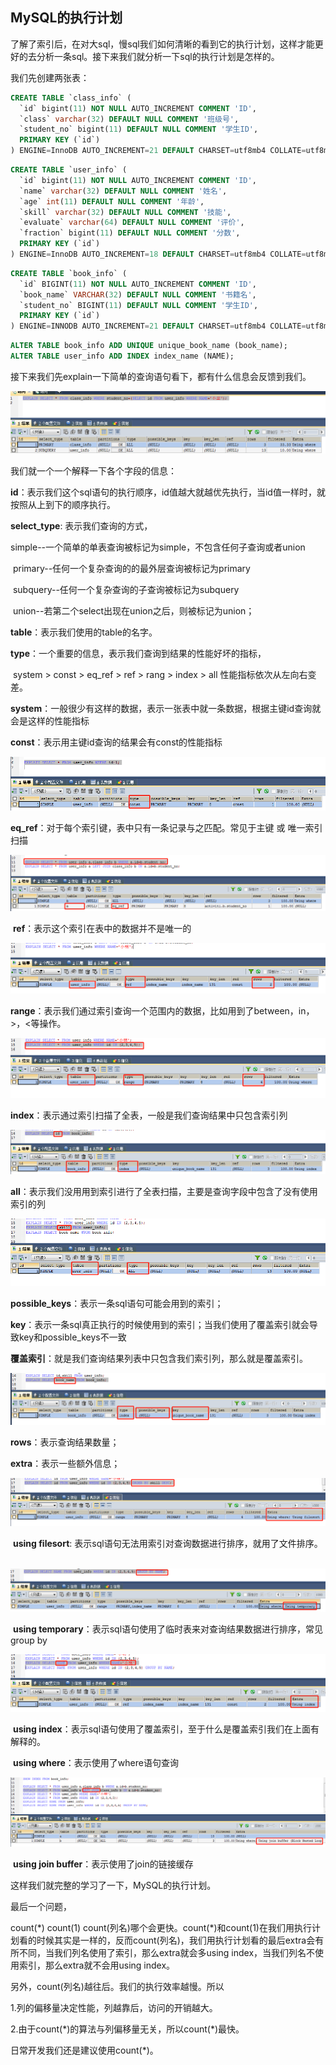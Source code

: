 ## MySQL的执行计划

了解了索引后，在对大sql，慢sql我们如何清晰的看到它的执行计划，这样才能更好的去分析一条sql。接下来我们就分析一下sql的执行计划是怎样的。

我们先创建两张表：

```sql
CREATE TABLE `class_info` (
  `id` bigint(11) NOT NULL AUTO_INCREMENT COMMENT 'ID',
  `class` varchar(32) DEFAULT NULL COMMENT '班级号',
  `student_no` bigint(11) DEFAULT NULL COMMENT '学生ID',
  PRIMARY KEY (`id`)
) ENGINE=InnoDB AUTO_INCREMENT=21 DEFAULT CHARSET=utf8mb4 COLLATE=utf8mb4_0900_ai_ci COMMENT='班级信息'

```

```sql
CREATE TABLE `user_info` (
  `id` bigint(11) NOT NULL AUTO_INCREMENT COMMENT 'ID',
  `name` varchar(32) DEFAULT NULL COMMENT '姓名',
  `age` int(11) DEFAULT NULL COMMENT '年龄',
  `skill` varchar(32) DEFAULT NULL COMMENT '技能',
  `evaluate` varchar(64) DEFAULT NULL COMMENT '评价',
  `fraction` bigint(11) DEFAULT NULL COMMENT '分数',
  PRIMARY KEY (`id`)
) ENGINE=InnoDB AUTO_INCREMENT=18 DEFAULT CHARSET=utf8mb4 COLLATE=utf8mb4_0900_ai_ci COMMENT='学生信息表'

```

```sql
CREATE TABLE `book_info` (
  `id` BIGINT(11) NOT NULL AUTO_INCREMENT COMMENT 'ID',
  `book_name` VARCHAR(32) DEFAULT NULL COMMENT '书籍名',
  `student_no` BIGINT(11) DEFAULT NULL COMMENT '学生ID',
  PRIMARY KEY (`id`)
) ENGINE=INNODB AUTO_INCREMENT=21 DEFAULT CHARSET=utf8mb4 COLLATE=utf8mb4_0900_ai_ci COMMENT='书本信息';

```

```sql
ALTER TABLE book_info ADD UNIQUE unique_book_name (book_name);
ALTER TABLE user_info ADD INDEX index_name (NAME);
```



接下来我们先explain一下简单的查询语句看下，都有什么信息会反馈到我们。

![1584154118182](image\1584154118182.png)

我们就一个一个解释一下各个字段的信息：

**id**：表示我们这个sql语句的执行顺序，id值越大就越优先执行，当id值一样时，就按照从上到下的顺序执行。

**select_type**: 表示我们查询的方式，

​                    simple--一个简单的单表查询被标记为simple，不包含任何子查询或者union

​		    primary--任何一个复杂查询的的最外层查询被标记为primary

​                    subquery--任何一个复杂查询的子查询被标记为subquery

​                   union--若第二个select出现在union之后，则被标记为union；

**table**：表示我们使用的table的名字。

**type**：一个重要的信息，表示我们查询到结果的性能好坏的指标，

​          system > const > eq_ref > ref > rang > index > all 性能指标依次从左向右变差。

​          **system**：一般很少有这样的数据，表示一张表中就一条数据，根据主键id查询就会是这样的性能指标

​          **const**：表示用主键id查询的结果会有const的性能指标

 ![1584156181550](image\1584156181550.png)

​	 **eq_ref**：对于每个索引键，表中只有一条记录与之匹配。常见于主键 或 唯一索引扫描

![1584157215795](image\1584157215795.png)

​        **ref**：表示这个索引在表中的数据并不是唯一的

![1584157542317](image\1584157542317.png)

​       **range**：表示我们通过索引查询一个范围内的数据，比如用到了between，in，>，<等操作。

![1584157679636](image\1584157679636.png)

​       **index**：表示通过索引扫描了全表，一般是我们查询结果中只包含索引列

![1584157847104](image\1584157847104.png)

​       **all**：表示我们没用用到索引进行了全表扫描，主要是查询字段中包含了没有使用索引的列

![1584158058125](image\1584158058125.png)



**possible_keys**：表示一条sql语句可能会用到的索引；

**key**：表示一条sql真正执行的时候使用到的索引；当我们使用了覆盖索引就会导致key和possible_keys不一致

​          **覆盖索引**：就是我们查询结果列表中只包含我们索引列，那么就是覆盖索引。

![1584158471570](image\1584158471570.png)

**rows**：表示查询结果数量；

**extra**：表示一些额外信息；

![1584159320522](image\1584159320522.png)

​          **using filesort**: 表示sql语句无法用索引对查询数据进行排序，就用了文件排序。

​        ![1584159623629](image\1584159623629.png)

​         **using temporary**：表示sql语句使用了临时表来对查询结果数据进行排序，常见group by

![1584159746819](image\1584159746819.png)

​           **using index**：表示sql语句使用了覆盖索引，至于什么是覆盖索引我们在上面有解释的。

​           **using where**：表示使用了where语句查询

![1584160017987](image\1584160017987.png)

​          **using join buffer**：表示使用了join的链接缓存



这样我们就完整的学习了一下，MySQL的执行计划。

最后一个问题，

count(\*) count(1) count(列名)哪个会更快。count(\*)和count(1)在我们用执行计划看的时候其实是一样的，反而count(列名)，我们用执行计划看的最后extra会有所不同，当我们列名使用了索引，那么extra就会多using index，当我们列名不使用索引，那么extra就不会用using index。

另外，count(列名)越往后。我们的执行效率越慢。所以

1.列的偏移量决定性能，列越靠后，访问的开销越大。

2.由于count(\*)的算法与列偏移量无关，所以count(\*)最快。

日常开发我们还是建议使用count(*)。